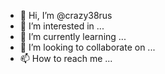 - 👋 Hi, I’m @crazy38rus
- 👀 I’m interested in ...
- 🌱 I’m currently learning ...
- 💞️ I’m looking to collaborate on ...
- 📫 How to reach me ...

<!---
crazy38rus/crazy38rus is a ✨ special ✨ repository because its `README.md` (this file) appears on your GitHub profile.
You can click the Preview link to take a look at your changes.
--->
